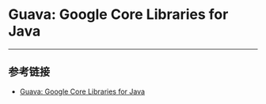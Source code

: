 # Guava: Google Core Libraries for Java
***
## 参考链接
- [Guava: Google Core Libraries for Java](https://github.com/google/guava)